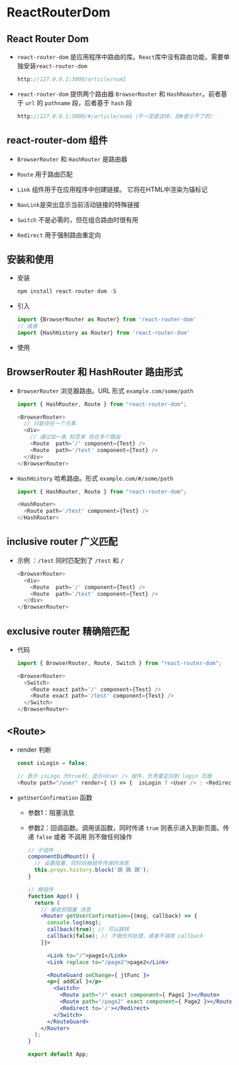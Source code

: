 # ReactRouterDom

## React Router Dom

+ `react-router-dom` 是应用程序中路由的库。`React`库中没有路由功能，需要单独安装`react-router-dom`

    ```js
    http://127.0.0.1:3000/article/num1
    ```

+ `react-router-dom` 提供两个路由器 `BrowserRouter` 和 `HashRoauter`。前者基于 `url` 的 `pathname` 段，后者基于 `hash` 段

    ```js
    http://127.0.0.1:3000/#/article/num1（不一定是这样，但#是少不了的）
    ```

## react-router-dom 组件

+ `BrowserRouter` 和 `HashRouter` 是路由器

+ `Route` 用于路由匹配

+ `Link` 组件用于在应用程序中创建链接。 它将在HTML中渲染为锚标记

+ `NavLink`是突出显示当前活动链接的特殊链接

+ `Switch` 不是必需的，但在组合路由时很有用

+ `Redirect` 用于强制路由重定向

## 安装和使用

+ 安装

    ```js
    npm install react-router-dom -S
    ```

+ 引入

    ```js
    import {BrowserRouter as Router} from 'react-router-dom'
    // 或者
    import {HashHistory as Router} from 'react-router-dom'
    ```

+ 使用

## BrowserRouter 和 HashRouter 路由形式

+ `BrowserRouter` 浏览器路由。URL 形式 `example.com/some/path`

    ```js
    import { HashRouter, Route } from "react-router-dom";

    <BrowserRouter>
      // 只能存在一个元素
      <div>
        // 通过加一条 标签来 存在多个路由
        <Route  path='/' component={Test} />
        <Route  path='/test' component={Test} />
      </div>
    </BrowserRouter>
    ```

+ `HashHistory` 哈希路由。形式 `example.com/#/some/path`

    ```js
    import { HashRouter, Route } from "react-router-dom";

    <HashRouter>
      <Route path='/test' component={Test} />
    </HashRouter>
    ```

## inclusive router 广义匹配

+ 示例 ：`/test` 同时匹配到了 `/test` 和 `/`

    ```js
    <BrowserRouter>
      <div>
        <Route  path='/' component={Test} />
        <Route  path='/test' component={Test} />
      </div>
    </BrowserRouter>
    ```

## exclusive router 精确陪匹配

+ 代码

    ```js
    import { BrowserRouter, Route, Switch } from "react-router-dom";

    <BrowserRouter>
      <Switch>
        <Route exact path='/' component={Test} />
        <Route exact path='/test' component={Test} />
      </Switch>
    </BrowserRouter>
    ```

## \<Route>

+ render 判断

    ```js
    const isLogin = false;

    // 表示 isLogo 为true时，显示<User /> 组件，负责重定向到 login 页面
    <Route path="/user" render={ () => {  isLogin ? <User /> : <Redirect to="/login"> } } >
    ```

+ `getUserConfirmation` 函数

  - 参数1：阻塞消息

  - 参数2：回调函数。调用该函数，同时传递 `true` 则表示进入到新页面。传递 `false` 或者 不调用 则不做任何操作

    ```jsx
    // 子组件
    componentDidMount() {
      // 设置阻塞，同时向根组件传递的消息
      this.props.history.block('跳 跳 跳');
    }
    ```

    ```jsx
    // 根组件
    function App() {
      return (
        // 接收到阻塞 消息
        <Router getUserConfirmation={(msg, callback) => {
          console.log(msg);
          callback(true); // 可以跳转
          callback(false); // 不做任何处理，或者不调用 callback
        }}>

          <Link to="/">page1</Link>
          <Link replace to="/page2">page2</Link>

          <RouteGuard onChange={ jtFunc }>
          <p>{ addCal }</p>
            <Switch>
              <Route path="/" exact component={ Page1 }></Route>
              <Route path="/page2" exact component={ Page2 }></Route>
              <Redirect to='/'></Redirect>
            </Switch>
          </RouteGuard>
        </Router>
      );
    }

    export default App;
    ```
